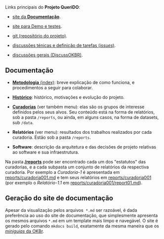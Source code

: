 
Links principais do **Projeto QueriDO**:

* [site da **Documentação**](https://okfn-brasil.github.io/queriDO/site/).

* [site para Demo e testes](https://okfn-brasil.github.io/queriDO/).

* [git (repositório do projeto)](https://github.com/okfn-brasil/queriDO).

* [discussões ténicas e definição de tarefas (*issues*)](https://github.com/okfn-brasil/queriDO/issues).

* [discussões gerais (DiscussOKBR)](https://discuss.okfn.org/c/local-groups/okbr).

## Documentação

* [**Metodologia** (index)](index.md): breve explicação de como funciona,  e procedimentos a seguir para colaborar.

* [**Histórico**](historico.md): histórico, motivações e evolução do projeto.

* [**Curadorias**](curadorias.md) (ver também menu): elas são os grupos de interesse definidos pelos seus alvos. Seu conteúdo está na forma de relatórios, sob a pasta `/reports`, ou ainda, em alguns casos, na forma de datasets, sub `/data`.

* **Relatórios** (ver menu): resultados dos trabalhos realizados por cada curadoria. Estão sob a pasta `/reports`. 

* **Software**: descrição da arquitetura e das decisões de projeto relativas ao software e sua infraestrutura.

Na pasta [**/reports**](reports) pode ser encontrado cada um dos "estatutos" das curadorias, e a cada subpasta um conjunto de relatórios da respectiva curadoria. Por exemplo a *Curadoria-1* é apresentada em [reports/curadoria001.md](reports/curadoria001.md) e tem seus relatórios em [reports/curadoria001](reports/curadoria001) (por exemplo o *Relatório-1.1* em [reports/curadoria001/report01.md](reports/curadoria001/report01.md)).

## Geração do site de documentação

Apesar da visualização pelos arquivos  `*.md`  ser razoável, é dada preferência ao uso do site de documentação, que simplesmente apresenta os mesmos arquivos `*.md` em um template mais limpo e navegável. O site é gerado pelo comando `mkdocs build`, exatamente da mesma maneira que os [*miniguias* da OKBr](https://github.com/okfn-brasil/miniguias).

